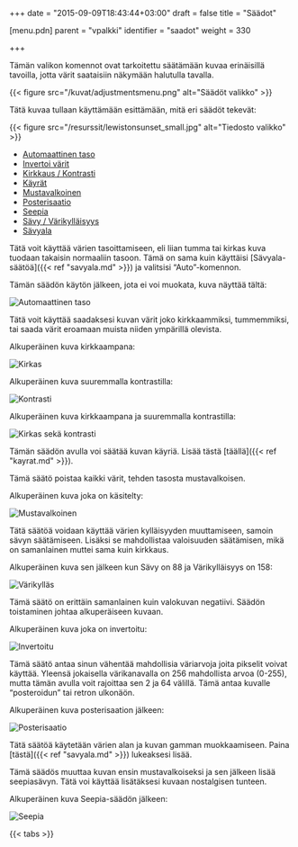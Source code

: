 +++
date = "2015-09-09T18:43:44+03:00"
draft = false
title = "Säädot"

[menu.pdn]
	parent = "vpalkki"
	identifier = "saadot"
	weight = 330

+++

Tämän valikon komennot ovat tarkoitettu säätämään kuvaa erinäisillä tavoilla, jotta värit saataisiin näkymään halutulla tavalla.

{{< figure src="/kuvat/adjustmentsmenu.png" alt="Säädöt valikko" >}}

Tätä kuvaa tullaan käyttämään esittämään, mitä eri säädöt tekevät:

{{< figure src="/resurssit/lewistonsunset_small.jpg" alt="Tiedosto valikko" >}}

<div id="tabs">
	<ul>
		<li><a href="#AutoLevel">Automaattinen taso</a></li>
		<li><a href="#InvertColors">Invertoi värit</a></li>
		<li><a href="#BrightnessContrast">Kirkkaus / Kontrasti</a></li>
		<li><a href="#Curves">Käyrät</a></li>
		<li><a href="#BlackAndWhite">Mustavalkoinen</a></li>
		<li><a href="#Posterize">Posterisaatio</a></li>
		<li><a href="#Sepia">Seepia</a></li>
		<li><a href="#HueSaturation">Sävy / Värikylläisyys</a></li>		
		<li><a href="#Levels">Sävyala</a></li>		
	</ul>
	<div id="AutoLevel">
		<p>Tätä voit käyttää värien tasoittamiseen, eli liian tumma tai kirkas kuva tuodaan takaisin normaaliin tasoon. Tämä on sama kuin käyttäisi [Sävyala-säätöä]({{< ref "savyala.md" >}}) ja valitsisi &ldquo;Auto&rdquo;-komennon.</p>
		<p>Tämän säädön käytön jälkeen, jota ei voi muokata, kuva näyttää tältä:</p>
		<p class="indent"><img src="/resurssit/lewistonsunset_small_autolevel.jpg" alt="Automaattinen taso" class="border"></p>
	</div>
	<div id="BrightnessContrast">
		<p>Tätä voit käyttää saadaksesi kuvan värit joko kirkkaammiksi, tummemmiksi, tai saada värit eroamaan muista niiden ympärillä olevista.</p>
		<p>Alkuperäinen kuva kirkkaampana:</p>
		<p class="indent"><img src="/resurssit/lewistonsunset_small_brighter.jpg" alt="Kirkas" class="border"></p>
		<p>Alkuperäinen kuva suuremmalla kontrastilla:</p>
		<p class="indent"><img src="/resurssit/lewistonsunset_small_morecontrast.jpg" alt="Kontrasti" class="border"></p>
		<p>Alkuperäinen kuva kirkkaampana ja suuremmalla kontrastilla:</p>
		<p class="indent"><img src="/resurssit/lewistonsunset_small_brighterandmorecontrast.jpg" alt="Kirkas sekä kontrasti" class="border"></p>
	</div>
	<div id="Curves">
		<p>Tämän säädön avulla voi säätää kuvan käyriä. Lisää tästä [täällä]({{< ref "kayrat.md" >}}).</p>
	</div>
	<div id="BlackAndWhite">
		<p>Tämä säätö poistaa kaikki värit, tehden tasosta mustavalkoisen.</p>
		<p>Alkuperäinen kuva joka on käsitelty:</p>
		<p class="indent"><img src="/resurssit/lewistonsunset_small_desaturate.jpg" alt="Mustavalkoinen" class="border"></p>
	</div>
	<div id="HueSaturation">
		<p>Tätä säätöä voidaan käyttää värien kylläisyyden muuttamiseen, samoin sävyn säätämiseen. Lisäksi se mahdollistaa valoisuuden säätämisen, mikä on samanlainen muttei sama kuin kirkkaus.</p>
		<p>Alkuperäinen kuva sen jälkeen kun Sävy on 88 ja Värikylläisyys on 158:</p>
		<p class="indent"><img src="/resurssit/lewistonsunset_small_huesaturation.jpg" alt="Värikylläs" class="border"></p>
	</div>
	<div id="InvertColors">
		<p>Tämä säätö on erittäin samanlainen kuin valokuvan negatiivi. Säädön toistaminen johtaa alkuperäiseen kuvaan.</p>
		<p>Alkuperäinen kuva joka on invertoitu:</p>
		<p class="indent"><img src="/resurssit/lewistonsunset_small_invert.jpg" alt="Invertoitu" class="border"></p>
	</div>
	<div id="Posterize">
		<p>Tämä säätö antaa sinun vähentää mahdollisia väriarvoja joita pikselit voivat käyttää. Yleensä jokaisella värikanavalla on 256 mahdollista arvoa (0-255), mutta tämän avulla voit rajoittaa sen 2 ja 64 välillä. Tämä antaa kuvalle &ldquo;posteroidun&rdquo; tai retron ulkonäön.</p>
		<p>Alkuperäinen kuva posterisaation jälkeen:</p>
		<p class="indent"><img class="border" alt="Posterisaatio" src="/resurssit/lewistonsunset_small_posterize.png"></p>
	</div>
	<div id="Levels">
		<p>Tätä säätöä käytetään värien alan ja kuvan gamman muokkaamiseen. Paina [tästä]({{< ref "savyala.md" >}}) lukeaksesi lisää.</p>
	</div>
	<div id="Sepia">
		<p>Tämä säädös muuttaa kuvan ensin mustavalkoiseksi ja sen jälkeen lisää seepiasävyn. Tätä voi käyttää lisätäksesi kuvaan nostalgisen tunteen.</p>
		<p>Alkuperäinen kuva Seepia-säädön jälkeen:</p>
		<p class="indent"><img src="/resurssit/lewistonsunset_small_sepia.jpg" alt="Seepia" class="border"></p>
	</div>
</div>

{{< tabs >}}

